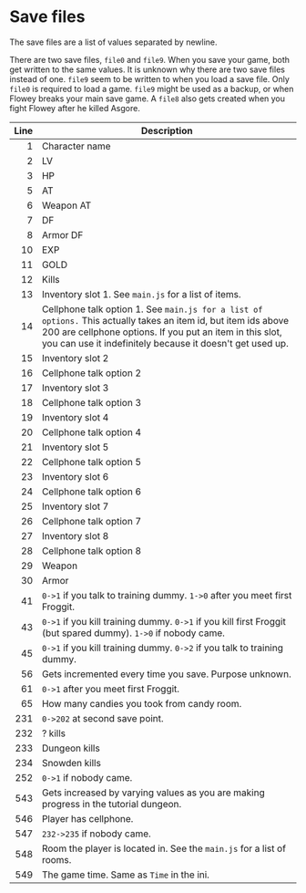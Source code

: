 # Save files

The save files are a list of values separated by newline.

There are two save files, `file0` and `file9`. When you save your game, both get written to the same values.
It is unknown why there are two save files instead of one. `file9` seem to be written to when you load a save file.
Only `file0` is required to load a game. `file9` might be used as a backup, or when Flowey breaks your main save game.
A `file8` also gets created when you fight Flowey after he killed Asgore.

Line | Description
----:| -----------
   1 | Character name
   2 | LV
   3 | HP
   5 | AT
   6 | Weapon AT
   7 | DF
   8 | Armor DF
  10 | EXP
  11 | GOLD
  12 | Kills
  13 | Inventory slot 1. See `main.js` for a list of items.
  14 | Cellphone talk option 1. See `main.js for a list of options.` This actually takes an item id, but item ids above 200 are cellphone options. If you put an item in this slot, you can use it indefinitely because it doesn't get used up.
  15 | Inventory slot 2
  16 | Cellphone talk option 2
  17 | Inventory slot 3
  18 | Cellphone talk option 3
  19 | Inventory slot 4
  20 | Cellphone talk option 4
  21 | Inventory slot 5
  22 | Cellphone talk option 5
  23 | Inventory slot 6
  24 | Cellphone talk option 6
  25 | Inventory slot 7
  26 | Cellphone talk option 7
  27 | Inventory slot 8
  28 | Cellphone talk option 8
  29 | Weapon
  30 | Armor
  41 | `0->1` if you talk to training dummy. `1->0` after you meet first Froggit.
  43 | `0->1` if you kill training dummy. `0->1` if you kill first Froggit (but spared dummy). `1->0` if nobody came.
  45 | `0->1` if you kill training dummy. `0->2` if you talk to training dummy.
  56 | Gets incremented every time you save. Purpose unknown.
  61 | `0->1` after you meet first Froggit.
  65 | How many candies you took from candy room.
 231 | `0->202` at second save point.
 232 | ? kills
 233 | Dungeon kills
 234 | Snowden kills
 252 | `0->1` if nobody came.
 543 | Gets increased by varying values as you are making progress in the tutorial dungeon.
 546 | Player has cellphone.
 547 | `232->235` if nobody came.
 548 | Room the player is located in. See the `main.js` for a list of rooms.
 549 | The game time. Same as `Time` in the ini.
